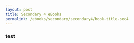 ```yaml
---
layout: post
title: Secondary 4 eBooks
permalink: /ebooks/secondary/secondary4/book-title-sec4
---
```


### test